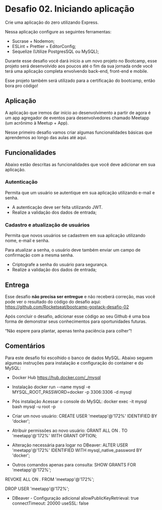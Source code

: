 # Desafio 02. Iniciando aplicação

Crie uma aplicação do zero utilizando Express.

Nessa aplicação configure as seguintes ferramentas:

- Sucrase + Nodemon;
- ESLint + Prettier + EditorConfig;
- Sequelize (Utilize PostgresSQL ou MySQL);

Durante esse desafio você dará início a um novo projeto no Bootcamp, esse projeto será desenvolvido aos poucos até o fim da sua jornada onde você terá uma aplicação completa envolvendo back-end, front-end e mobile.

Esse projeto também será utilizado para a certificação do bootcamp, então bora pro código!

## Aplicação

A aplicação que iremos dar início ao desenvolvimento a partir de agora é um app agregador de eventos para desenvolvedores chamado Meetapp (um acrônimo à Meetup + App).

Nesse primeiro desafio vamos criar algumas funcionalidades básicas que aprendemos ao longo das aulas até aqui.

## Funcionalidades

Abaixo estão descritas as funcionalidades que você deve adicionar em sua aplicação.

### Autenticação

Permita que um usuário se autentique em sua aplicação utilizando e-mail e senha.

- A autenticação deve ser feita utilizando JWT.
- Realize a validação dos dados de entrada;

### Cadastro e atualização de usuários

Permita que novos usuários se cadastrem em sua aplicação utilizando nome, e-mail e senha.

Para atualizar a senha, o usuário deve também enviar um campo de confirmação com a mesma senha.

- Criptografe a senha do usuário para segurança.
- Realize a validação dos dados de entrada;

## Entrega

Esse desafio **não precisa ser entregue** e não receberá correção, mas você pode ver o resultado do código do desafio aqui: https://github.com/Rocketseat/bootcamp-gostack-desafio-02

Após concluir o desafio, adicionar esse código ao seu Github é uma boa forma de demonstrar seus conhecimentos para oportunidades futuras.

“Não espere para plantar, apenas tenha paciência para colher”!

## Comentários
Para este desafio foi escolhido o banco de dados MySQL. Abaixo seguem algumas instruções para instalação e configuração do container e do MySQL:

- Docker Hub
https://hub.docker.com/_/mysql

- Instalação
docker run --name mysql -e MYSQL_ROOT_PASSWORD=docker -p  3306:3306 -d mysql

- Pós instalação
Acessar o console do MySQL:
docker exec -it mysql bash
mysql -u root -p

- Criar um novo usuário:
CREATE USER 'meetapp'@'172%'
IDENTIFIED BY 'docker';

- Atribuir permissões ao novo usuário:
GRANT ALL
ON *.*
TO 'meetapp'@'172%'
WITH GRANT OPTION;

- Alteração necessária para logar no DBeaver:
ALTER USER 'meetapp'@'172%' IDENTIFIED WITH mysql_native_password BY 'docker';

- Outros comandos apenas para consulta:
SHOW GRANTS FOR 'meetapp'@'172%';

REVOKE ALL
ON *.*
FROM 'meetapp'@'172%';

DROP USER 'meetapp'@'172%';

- DBeaver - Configuração adicional
allowPublicKeyRetrieval: true
connectTimeout: 20000
useSSL: false
